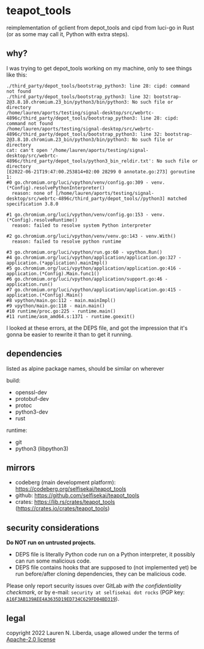# teapot_tools

reimplementation of gclient from depot_tools and cipd from luci-go in Rust (or as some may call it, Python with extra steps).

## why?

I was trying to get depot_tools working on my machine, only to see things like this:

```
./third_party/depot_tools/bootstrap_python3: line 28: cipd: command not found
./third_party/depot_tools/bootstrap_python3: line 32: bootstrap-2@3.8.10.chromium.23_bin/python3/bin/python3: No such file or directory
/home/lauren/aports/testing/signal-desktop/src/webrtc-4896c/third_party/depot_tools/bootstrap_python3: line 28: cipd: command not found
/home/lauren/aports/testing/signal-desktop/src/webrtc-4896c/third_party/depot_tools/bootstrap_python3: line 32: bootstrap-2@3.8.10.chromium.23_bin/python3/bin/python3: No such file or directory
cat: can't open '/home/lauren/aports/testing/signal-desktop/src/webrtc-4896c/third_party/depot_tools/python3_bin_reldir.txt': No such file or directory
[E2022-06-21T19:47:00.253814+02:00 28299 0 annotate.go:273] goroutine 1:
#0 go.chromium.org/luci/vpython/venv/config.go:309 - venv.(*Config).resolvePythonInterpreter()
  reason: none of [/home/lauren/aports/testing/signal-desktop/src/webrtc-4896c/third_party/depot_tools//python3] matched specification 3.8.0

#1 go.chromium.org/luci/vpython/venv/config.go:153 - venv.(*Config).resolveRuntime()
  reason: failed to resolve system Python interpreter

#2 go.chromium.org/luci/vpython/venv/venv.go:143 - venv.With()
  reason: failed to resolve python runtime

#3 go.chromium.org/luci/vpython/run.go:60 - vpython.Run()
#4 go.chromium.org/luci/vpython/application/application.go:327 - application.(*application).mainImpl()
#5 go.chromium.org/luci/vpython/application/application.go:416 - application.(*Config).Main.func1()
#6 go.chromium.org/luci/vpython/application/support.go:46 - application.run()
#7 go.chromium.org/luci/vpython/application/application.go:415 - application.(*Config).Main()
#8 vpython/main.go:112 - main.mainImpl()
#9 vpython/main.go:118 - main.main()
#10 runtime/proc.go:225 - runtime.main()
#11 runtime/asm_amd64.s:1371 - runtime.goexit()
```

I looked at these errors, at the DEPS file, and got the impression that it's gonna be easier to rewrite it than to get it running.

## dependencies

listed as alpine package names, should be similar on wherever

build:
- openssl-dev
- protobuf-dev
- protoc
- python3-dev
- rust

runtime:
- git
- python3 (libpython3)

## mirrors

- codeberg (main development platform): https://codeberg.org/selfisekai/teapot_tools
- github: https://github.com/selfisekai/teapot_tools
- crates: https://lib.rs/crates/teapot_tools (https://crates.io/crates/teapot_tools)

## security considerations

**Do NOT run on untrusted projects.**

- DEPS file is literally Python code run on a Python interpreter, it possibly can run some malicious code.
- DEPS file contains hooks that are supposed to (not implemented yet) be run before/after cloning dependencies, they can be malicious code.

Please only report security issues over GitLab _with the confidentiality checkmark_, or by e-mail: `security at selfisekai dot rocks` (PGP key: [`A16F3AB139AEE4A3635D19ED734C629FD04BD319`](https://keys.selfisekai.rocks/gpg)).

## legal

copyright 2022 Lauren N. Liberda, usage allowed under the terms of [Apache-2.0 license](LICENSE)
